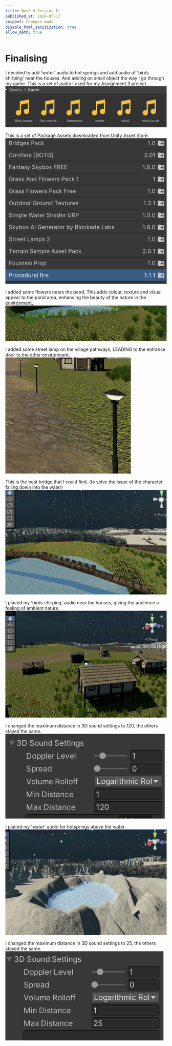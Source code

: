 ```yaml
---
title: Week 9 Session 2
published_at: 2024-05-17
snippet: Changes made
disable_html_sanitization: true
allow_math: true
---
```


# Finalising
I decided to add 'water' audio to hot springs and add audio of 'birds chirping' near the houses. And adding on small object the way I go through my game. This is a set of audio I used for my Assignment 3 project. 
![description](./static/W9S3/audio.png)

This is a set of Package Assets downloaded from Unity Asset Store. 
![description](/static/W9S3/downloads.png)

I added some flowers nears the pond. This adds colour, texture and visual appear to the pond area, enhancing the beauty of the nature in the environment, 
![description](/static/W9S3/flowers.png)

I added some street lamp on the village pathways, LEADING to the entrance door to the other environment,  
![description](/static/W9S3/streetlamp.png)

This is the best bridge that I could find. (to solve the issue of the character falling down into the water)
![description](/static/W9S3/bridge.png)

I placed my 'birds chirping' audio near the houses, giving the audience a feeling of ambient nature. 
![description](/static/W9S3/houseaudio.png)

I changed the maximum distance in 3D sound settings to 120, the others stayed the same. 
![description](/static/W9S3/housesetting.png)

I placed my 'water' audio for hotsprings above the water.
![description](/static/W9S3/hotspringaudio.png)

I changed the maximum distance in 3D sound settings to 25, the others stayed the same. 
![description](/static/W9S3/hotspringsetting.png)
